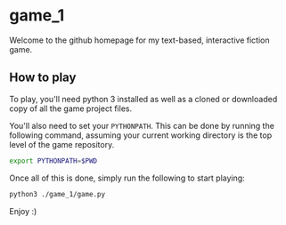 # game_1
Welcome to the github homepage for my text-based, interactive fiction game. 

## How to play

To play, you'll need python 3 installed as well as a cloned or downloaded copy of all the game project files. 

You'll also need to set your `PYTHONPATH`. This can be done by running the following command, assuming your current working directory is the top level of the game repository.
```bash
export PYTHONPATH=$PWD
```

Once all of this is done, simply run the following to start playing:
```bash
python3 ./game_1/game.py
```
Enjoy :)
